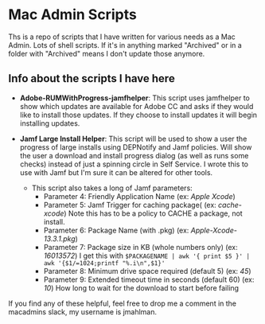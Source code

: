 # Mac Admin Scripts

Ths is a repo of scripts that I have written for various needs as a Mac Admin. Lots of shell scripts. If it's in anything marked "Archived" or in a folder with "Archived" means I don't update those anymore.

## Info about the scripts I have here

* __Adobe-RUMWithProgress-jamfhelper__: This script uses jamfhelper to show which updates are available for Adobe CC and asks if they would like to install those updates.  If they choose to install updates it will begin installing updates.

* __Jamf Large Install Helper__: This script will be used to show a user the progress of large installs using DEPNotify and Jamf policies. Will show the user a download and install progress dialog (as well as runs some checks) instead of just a spinning circle in Self Service. I wrote this to use with Jamf but I'm sure it can be altered for other tools. 
  * This script also takes a long of Jamf parameters:
    * Parameter 4: Friendly Application Name (ex: _Apple Xcode_)
    * Parameter 5: Jamf Trigger for caching package( (ex: _cache-xcode_) Note this has to be a policy to CACHE a package, not install.
    * Parameter 6: Package Name (with .pkg) (ex: _Apple-Xcode-13.3.1.pkg_)
    * Parameter 7: Package size in KB (whole numbers only) (ex: _16013572_) I get this with `$PACKAGENAME | awk '{ print $5 }' | awk '{$1/=1024;printf "%.i\n",$1}'`
    * Parameter 8: Minimum drive space required (default 5) (ex: _45_)
    * Parameter 9: Extended timeout time in seconds (default 60) (ex: _10_) How long to wait for the download to start before failing

If you find any of these helpful, feel free to drop me a comment in the macadmins slack, my username is jmahlman.